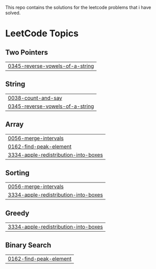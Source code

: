 This repo contains the solutions for the leetcode problems that i have solved.

<!---LeetCode Topics Start-->
# LeetCode Topics
## Two Pointers
|  |
| ------- |
| [0345-reverse-vowels-of-a-string](https://github.com/GURUVENKATESH03/LeetCode-Problems-Solutions/tree/master/0345-reverse-vowels-of-a-string) |
## String
|  |
| ------- |
| [0038-count-and-say](https://github.com/GURUVENKATESH03/LeetCode-Problems-Solutions/tree/master/0038-count-and-say) |
| [0345-reverse-vowels-of-a-string](https://github.com/GURUVENKATESH03/LeetCode-Problems-Solutions/tree/master/0345-reverse-vowels-of-a-string) |
## Array
|  |
| ------- |
| [0056-merge-intervals](https://github.com/GURUVENKATESH03/LeetCode-Problems-Solutions/tree/master/0056-merge-intervals) |
| [0162-find-peak-element](https://github.com/GURUVENKATESH03/LeetCode-Problems-Solutions/tree/master/0162-find-peak-element) |
| [3334-apple-redistribution-into-boxes](https://github.com/GURUVENKATESH03/LeetCode-Problems-Solutions/tree/master/3334-apple-redistribution-into-boxes) |
## Sorting
|  |
| ------- |
| [0056-merge-intervals](https://github.com/GURUVENKATESH03/LeetCode-Problems-Solutions/tree/master/0056-merge-intervals) |
| [3334-apple-redistribution-into-boxes](https://github.com/GURUVENKATESH03/LeetCode-Problems-Solutions/tree/master/3334-apple-redistribution-into-boxes) |
## Greedy
|  |
| ------- |
| [3334-apple-redistribution-into-boxes](https://github.com/GURUVENKATESH03/LeetCode-Problems-Solutions/tree/master/3334-apple-redistribution-into-boxes) |
## Binary Search
|  |
| ------- |
| [0162-find-peak-element](https://github.com/GURUVENKATESH03/LeetCode-Problems-Solutions/tree/master/0162-find-peak-element) |
<!---LeetCode Topics End-->